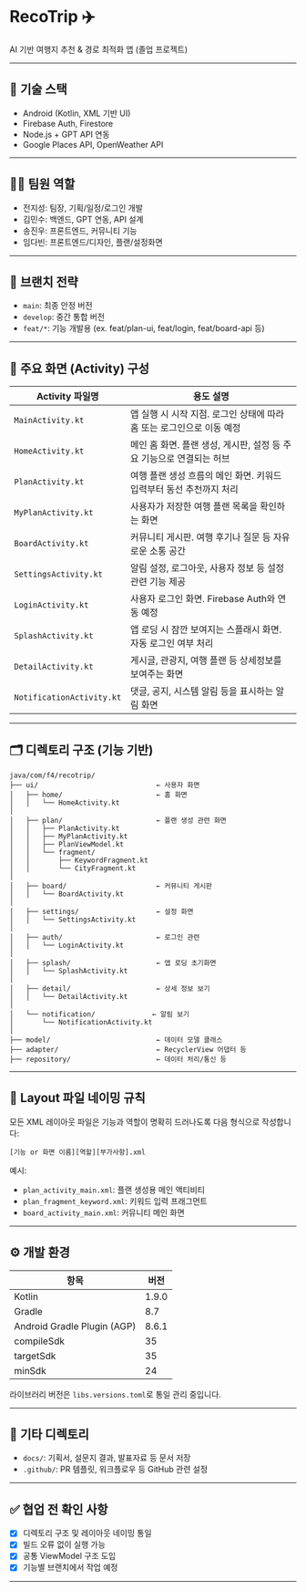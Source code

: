 # RecoTrip ✈️

AI 기반 여행지 추천 & 경로 최적화 앱 (졸업 프로젝트)

---

## 🔧 기술 스택
- Android (Kotlin, XML 기반 UI)
- Firebase Auth, Firestore
- Node.js + GPT API 연동
- Google Places API, OpenWeather API

---

## 👨‍💻 팀원 역할
- 전지성: 팀장, 기획/일정/로그인 개발
- 김민수: 백엔드, GPT 연동, API 설계
- 송진우: 프론트엔드, 커뮤니티 기능
- 임다빈: 프론트엔드/디자인, 플랜/설정화면

---

## 🌱 브랜치 전략
- `main`: 최종 안정 버전
- `develop`: 중간 통합 버전
- `feat/*`: 기능 개발용 (ex. feat/plan-ui, feat/login, feat/board-api 등)

---

## 📱 주요 화면 (Activity) 구성

| Activity 파일명 | 용도 설명 |
|------------------|-----------|
| `MainActivity.kt` | 앱 실행 시 시작 지점. 로그인 상태에 따라 홈 또는 로그인으로 이동 예정 |
| `HomeActivity.kt` | 메인 홈 화면. 플랜 생성, 게시판, 설정 등 주요 기능으로 연결되는 허브 |
| `PlanActivity.kt` | 여행 플랜 생성 흐름의 메인 화면. 키워드 입력부터 동선 추천까지 처리 |
| `MyPlanActivity.kt` | 사용자가 저장한 여행 플랜 목록을 확인하는 화면 |
| `BoardActivity.kt` | 커뮤니티 게시판. 여행 후기나 질문 등 자유로운 소통 공간 |
| `SettingsActivity.kt` | 알림 설정, 로그아웃, 사용자 정보 등 설정 관련 기능 제공 |
| `LoginActivity.kt` | 사용자 로그인 화면. Firebase Auth와 연동 예정 |
| `SplashActivity.kt` | 앱 로딩 시 잠깐 보여지는 스플래시 화면. 자동 로그인 여부 처리 |
| `DetailActivity.kt` | 게시글, 관광지, 여행 플랜 등 상세정보를 보여주는 화면 |
| `NotificationActivity.kt` | 댓글, 공지, 시스템 알림 등을 표시하는 알림 화면 |

---

## 🗂️ 디렉토리 구조 (기능 기반)

```
java/com/f4/recotrip/
├── ui/                             ← 사용자 화면
│   ├── home/                       ← 홈 화면
│   │   └── HomeActivity.kt
│
│   ├── plan/                       ← 플랜 생성 관련 화면
│   │   ├── PlanActivity.kt
│   │   ├── MyPlanActivity.kt
│   │   ├── PlanViewModel.kt
│   │   └── fragment/
│   │       ├── KeywordFragment.kt
│   │       └── CityFragment.kt
│
│   ├── board/                      ← 커뮤니티 게시판
│   │   └── BoardActivity.kt
│
│   ├── settings/                   ← 설정 화면
│   │   └── SettingsActivity.kt
│
│   ├── auth/                       ← 로그인 관련
│   │   └── LoginActivity.kt
│
│   ├── splash/                     ← 앱 로딩 초기화면
│   │   └── SplashActivity.kt
│
│   ├── detail/                     ← 상세 정보 보기
│   │   └── DetailActivity.kt
│
│   └── notification/              ← 알림 보기
│       └── NotificationActivity.kt
│
├── model/                          ← 데이터 모델 클래스
├── adapter/                        ← RecyclerView 어댑터 등
├── repository/                     ← 데이터 처리/통신 등
```
---


## 🎨 Layout 파일 네이밍 규칙

모든 XML 레이아웃 파일은 기능과 역할이 명확히 드러나도록 다음 형식으로 작성합니다:
```
[기능 or 화면 이름][역할][부가사항].xml
```
예시:
- `plan_activity_main.xml`: 플랜 생성용 메인 액티비티
- `plan_fragment_keyword.xml`: 키워드 입력 프래그먼트
- `board_activity_main.xml`: 커뮤니티 메인 화면

---

## ⚙️ 개발 환경

| 항목 | 버전 |
|------|------|
| Kotlin | 1.9.0 |
| Gradle | 8.7 |
| Android Gradle Plugin (AGP) | 8.6.1 |
| compileSdk | 35 |
| targetSdk | 35 |
| minSdk | 24 |

라이브러리 버전은 `libs.versions.toml`로 통일 관리 중입니다.

---

## 📁 기타 디렉토리

- `docs/`: 기획서, 설문지 결과, 발표자료 등 문서 저장
- `.github/`: PR 템플릿, 워크플로우 등 GitHub 관련 설정

---

## ✅ 협업 전 확인 사항

- [x] 디렉토리 구조 및 레이아웃 네이밍 통일
- [x] 빌드 오류 없이 실행 가능
- [x] 공통 ViewModel 구조 도입
- [x] 기능별 브랜치에서 작업 예정

---
